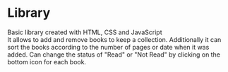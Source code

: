 # Library

Basic library created with HTML, CSS and JavaScript  
It allows to add and remove books to keep a collection.
Additionally it can sort the books according to the number of pages or date when it was added.
Can change the status of "Read" or "Not Read" by clicking on the bottom icon for each book.
